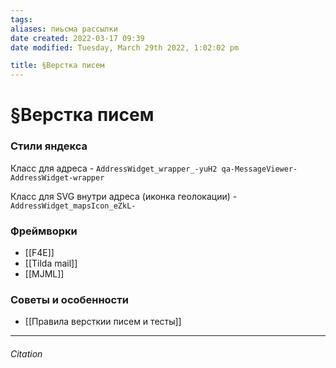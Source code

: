 ```yaml
---
tags: 
aliases: пиьсма рассылки
date created: 2022-03-17 09:39
date modified: Tuesday, March 29th 2022, 1:02:02 pm

title: §Верстка писем
---
```


# §Верстка писем

### Стили яндекса

Класс для адреса - `AddressWidget_wrapper_-yuH2 qa-MessageViewer-AddressWidget-wrapper`

Класс для SVG внутри адреса (иконка геолокации) - `AddressWidget_mapsIcon_eZkL-  `


###  Фреймворки

- [[F4E]]
- [[Tilda mail]]
- [[MJML]]

### Советы и особенности

- [[Правила версткии писем и тесты]]

---

###### Citation
